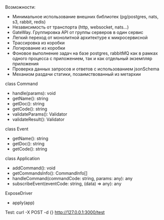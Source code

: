 Возможности:
- Минимальное использование внешних библиотек (pg/postgres, nats, s3, rabbit, redis)
- Независимость от транспорта (http, websocket, nats...)
- GateWay. Группировка API от группы серверов в один сервис
- Легкий переход от монолитной архитектуре к микросервисной
- Трассировка из коробки
- Логирование из коробки
- Фоновое выполнение задач на базе postgres, rabbitMQ как в рамках одного процесса с приложением, так и как отдельный экземпляр приложения
- Проверка данных запросов и ответов с использованием jsonSchema
- Механизм раздачи статики, позаимствованный из метархии

class Command
+ handle(params): void
+ getName(): string
+ getDoc(): string
+ getCode(): string
+ validateParams(): Validator
+ validateResult(): Validator

class Event
+ getName(): string
+ getDoc(): string
+ getCode(): string

class Application
+ addCommand(): void
+ getCommandsInfo(): CommandInfo[]
+ handleCommand(commandCode: string, params: any): any
+ subscribeEvent(eventCode: string, (data) => any): any

ExposeDriver
+ apply(app)


Test:
curl -X POST -d {} http://127.0.0.1:3000/test